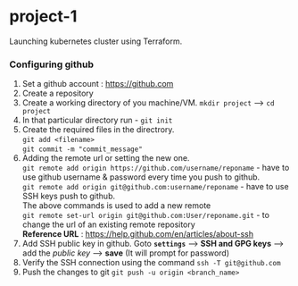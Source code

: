# project-1

Launching kubernetes cluster using Terraform.

### Configuring github

1. Set a github account : https://github.com
2. Create a repository
3. Create a working directory of you machine/VM. `mkdir project` --> `cd project`
4. In that particular directory run - `git init`
5. Create the required files in the directrory.\
   `git add <filename>`\
   `git commit -m "commit_message"`  
6. Adding the remote url or setting the new one.  
   `git remote add origin https://github.com/username/reponame` - have to use github username & password every time you push to github.  
   `git remote add origin git@github.com:username/reponame` - have to use SSH keys push to github.  
   The above commands is used to add a new remote  
   `git remote set-url origin git@github.com:User/reponame.git` - to change the url of an existing remote repository  
   **Reference URL** : https://help.github.com/en/articles/about-ssh
7. Add SSH public key in github. Goto **`settings`** --> **SSH and GPG keys** --> add the _public key_ --> **save** (It will prompt for password)
8. Verify the SSH connection using the command `ssh -T git@github.com`
9. Push the changes to git `git push -u origin <branch_name>`

    